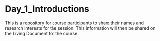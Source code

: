 # Day_1_Introductions
This is a repository for course participants to share their names and research interests for the session. This information will then be shared on the Living Document for the course.
